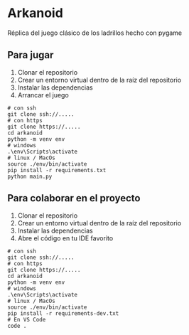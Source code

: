 # Arkanoid

Réplica del juego clásico de los ladrillos hecho con pygame

## Para jugar

1. Clonar el repositorio
2. Crear un entorno virtual dentro de la raíz del repositorio
3. Instalar las dependencias
4. Arrancar el juego

```
# con ssh
git clone ssh://.....
# con https
git clone https://.....
cd arkanoid
python -m venv env
# windows
.\env\Scripts\activate
# linux / MacOs
source ./env/bin/activate
pip install -r requirements.txt
python main.py
```

## Para colaborar en el proyecto

1. Clonar el repositorio
2. Crear un entorno virtual dentro de la raíz del repositorio
3. Instalar las dependencias
4. Abre el código en tu IDE favorito

```
# con ssh
git clone ssh://.....
# con https
git clone https://.....
cd arkanoid
python -m venv env
# windows
.\env\Scripts\activate
# linux / MacOs
source ./env/bin/activate
pip install -r requirements-dev.txt
# En VS Code
code .
```